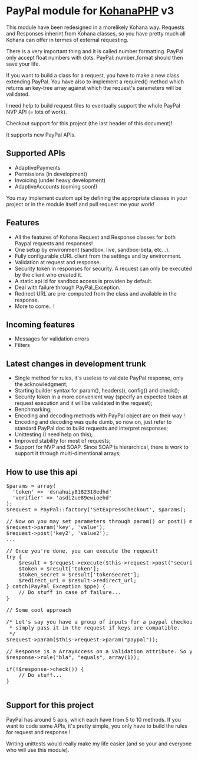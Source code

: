 # PayPal module for [KohanaPHP](http://github.com/shadowhand/kohana) v3

This module have been redesigned in a morelikely Kohana way. Requests and 
Responses inherint from Kohana classes, so you have pretty much all Kohana can
offer in termes of external requesting.

There is a very important thing and it is called number formatting. PayPal only accept float numbers with dots. PayPal::number_format should then save your life.

If you want to build a class for a request, you have to make a new class extending PayPal. You have also to implement a required() method which returns an key-tree array against which the request's parameters will be validated.

I need help to build request files to eventually support the whole PayPal NVP API (= lots of work).

Checkout support for this project (the last header of this document)!

It supports new PayPal APIs.

## Supported APIs

* AdaptivePayments
* Permissions (in development)
* Invoicing (under heavy development)
* AdaptiveAccounts (coming soon!)
 
You may implement custom api by defining the appropriate classes in your project
or in the module itself and pull request me your work!

## Features

* All the features of Kohana Request and Response classes for both Paypal requests and responses!
* One setup by environment (sandbox, live, sandbox-beta, etc...).
* Fully configurable cURL client from the settings and by environment.
* Validation at request and response.
* Security token in responses for security. A request can only be executed by the client who created it.
* A static api id for sandbox access is providen by default.
* Deal with failure through PayPal_Exception.
* Redirect URL are pre-computed from the class and available in the response.
* More to come.. !

## Incoming features
* Messages for validation errors
* Filters

## Latest changes in development trunk

* Single method for rules, it's useless to validate PayPal response, only the acknowledgment;
* Starting builder syntax for param(), headers(), config() and check();
* Security token in a more convenient way (specify an expected token at request execution and it will be validated in the request);
* Benchmarking;
* Encoding and decoding methods with PayPal object are on their way !
* Encoding and decoding was quite dumb, so now on, just refer to standard PayPal doc to build requests and interpret responses;
* Unittesting (I need help on this);
* Improved stability for most of requests;
* Support for NVP and SOAP. Since SOAP is hierarchical, there is work to support it through multi-dimentional arrays;

## How to use this api

<pre>
$params = array(
  'token' => 'dsnahuiy8182318edhd'
  'verifier' => 'asdi2ue89ewioehd'
);
$request = PayPal::factory('SetExpressCheckout', $params);

// Now on you may set parameters through param() or post() method (it's the same!)
$request->param('key', 'value');
$request->post('key2', 'value2');
...

// Once you're done, you can execute the request!
try {
    $result = $request->execute($this->request->post("security_token"));
    $token = $result['token'];
    $token_secret = $result['tokenSecret'];
    $redirect_uri = $result->redirect_url;
} catch(PayPal_Exception $ppe) {
    // Do stuff in case of failure...
}

// Some cool approach

/* Let's say you have a group of inputs for a paypal checkout form, you can 
 * simply pass it in the request if keys are compatible.
 */
$request->param($this->request->param("paypal"));

// Response is a ArrayAccess on a Validation attribute. So you can do cool stuff.
$response->rule("bla", "equals", array(1));

if(!$response->check()) {
    // Do stuff...
}

</pre>


## Support for this project

PayPal has around 5 apis, which each have from 5 to 10 methods. If you want to code some APIs, it's pretty simple, you only have to build the rules for request and response !

Writing unittests would really make my life easier (and so your and everyone who will use this module).

